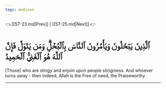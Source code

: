 ```yaml
---
tags: medinan
---
```


👈 [[57-23.md|Prev]] | [[57-25.md|Next]] 👉

# ٱلَّذِينَ يَبۡخَلُونَ وَيَأۡمُرُونَ ٱلنَّاسَ بِٱلۡبُخۡلِۗ وَمَن يَتَوَلَّ فَإِنَّ ٱللَّهَ هُوَ ٱلۡغَنِيُّ ٱلۡحَمِيدُ

[Those] who are stingy and enjoin upon people stinginess. And whoever turns away - then indeed, Allah is the Free of need, the Praiseworthy

---


